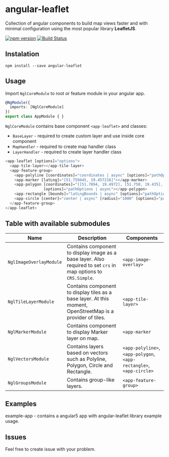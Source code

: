 # angular-leaflet

Collection of angular components to build map views faster and with minimal configuration using the most popular library **LeafletJS**.

[![npm version](https://badge.fury.io/js/angular-leaflet.svg)](https://badge.fury.io/js/angular-leaflet)
[![Build Status](https://travis-ci.org/kklimczak/angular-leaflet.svg?branch=master)](https://travis-ci.org/kklimczak/angular-leaflet)

## Instalation
```
npm install --save angular-leaflet
```
## Usage
Import `NglCoreModule` to root or feature module in your angular app.
```typescript
@NgModule({ 
  imports: [NglCoreModule]
})  
export class AppModule { }
```

`NglCoreModule` contains base component `<app-leaflet>` and classes:
- `BaseLayer` - required to create custom layer and use inside core component
- `MapHandler` - required to create map handler class
- `LayerHandler` - required to create layer handler class

```typescript
<app-leaflet [options]="options">
  <app-tile-layer></app-tile-layer>
  <app-feature-group>
    <app-polyline [coordinates]="coordinates | async" [options]="pathOptions | async"></app-polyline>
    <app-marker [latLng]="[51.759445, 19.457216]"></app-marker>
    <app-polygon [coordinates]="[[51.7894, 19.4972], [51.750, 19.435], [51.731, 19.471]]"
                 [options]="pathOptions | async"></app-polygon>
    <app-rectangle [bounds]="latLngBounds | async" [options]="pathOptions | async"></app-rectangle>
    <app-circle [center]="center | async" [radius]="1000" [options]="pathOptions | async"></app-circle>
  </app-feature-group>
</app-leaflet>
```

## Table with available submodules

|Name|Description|Components
|--|--|--|
|`NglImageOverlayModule`| Contains component to display image as a base layer. Also required to set `crs` in map options to `CRS.Simple`.| `<app-image-overlay>`
|`NglTileLayerModule`|Contains component to display tiles as a base layer. At this moment, OpenStreetMap is a provider of tiles.| `<app-tile-layer>`
|`NglMarkerModule`|Contains component to display Marker layer on map.|`<app-marker`
|`NglVectorsModule`| Contains layers based on vectors such as Polyline, Polygon, Circle and Rectangle.|`<app-polyline>`, `<app-polygon`, `<app-rectangle>`, `<app-circle>`
|`NglGroupsModule`|Contains group-like layers.|`<app-feature-group>`

## Examples
example-app - contains a angular5 app with angular-leaflet library example usage.

## Issues
Feel free to create issue with your problem.
